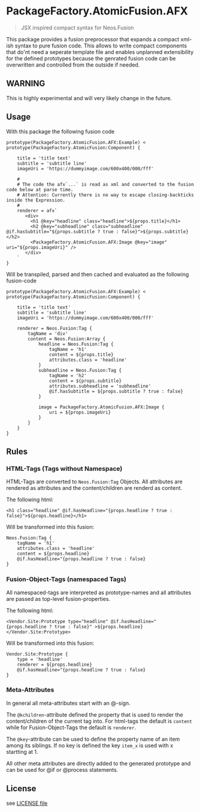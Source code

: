 # PackageFactory.AtomicFusion.AFX

> JSX inspired compact syntax for Neos.Fusion

This package provides a fusion preprocessor that expands a compact xml-ish syntax to pure fusion code. This allows
to write compact components that do'nt need a seperate template file and enables unplanned extensibility for the defined 
prototypes because the genrated fusion code can be overwritten and controlled from the outside if needed. 

## WARNING

This is highly experimental and will very likely change in the future. 

## Usage

With this package the following fusion code

```
prototype(PackageFactory.AtomicFusion.AFX:Example) < prototype(PackageFactory.AtomicFusion:Component) {

    title = 'title text'
    subtitle = 'subtitle line'
    imageUri = 'https://dummyimage.com/600x400/000/fff'
    
    #
    # The code the afx`...` is read as xml and converted to the fusion code below at parse time. 
    # Attention: Currently there is no way to escape closing-backticks inside the Expression. 
    #
    renderer = afx`
       <div>
         <h1 @key="headline" class="headline">${props.title}</h1>
         <h2 @key="subheadline" class="subheadline" @if.hasSubtitle="${props.subtitle ? true : false}">${props.subtitle}</h2>
         <PackageFactory.AtomicFusion.AFX:Image @key="image" uri="${props.imageUri}" />
       </div>
    `
}
```

Will be transpiled, parsed and then cached and evaluated as the following fusion-code

```
prototype(PackageFactory.AtomicFusion.AFX:Example) < prototype(PackageFactory.AtomicFusion:Component) {

    title = 'title text'
    subtitle = 'subtitle line'
    imageUri = 'https://dummyimage.com/600x400/000/fff'
    
    renderer = Neos.Fusion:Tag {
        tagName = 'div'
        content = Neos.Fusion:Array {
            headline = Neos.Fusion:Tag {
                tagName = 'h1'
                content = ${props.title}
                attributes.class = 'headline'
            }
            subheadline = Neos.Fusion:Tag {
                tagName = 'h2'
                content = ${props.subtitle}
                attributes.subheadline = 'subheadline'
                @if.hasSubtitle = ${props.subtitle ? true : false}
            }

            image = PackageFactory.AtomicFusion.AFX:Image {
                uri = ${props.imageUri}
            }
        }
    }
}
```

## Rules


### HTML-Tags (Tags without Namespace)

HTML-Tags are converted to `Neos.Fusion:Tag` Objects. All attributes are rendered as attributes and the content/children 
are renderd as content.
 
The following html: 
```
<h1 class="headline" @if.hasHeadline="{props.headline ? true : false}">${props.headline}</h1>
```
Will be transformed into this fusion:
```
Neos.Fusion:Tag {
    tagName = 'h1'
    attributes.class = 'headline'
    content = ${props.headline}
    @if.hasHeadline="{props.headline ? true : false}
}
``` 

### Fusion-Object-Tags (namespaced Tags)

All namespaced-tags are interpreted as prototype-names and all attributes are passed as top-level fusion-properties.

The following html: 
```
<Vendor.Site:Prototype type="headline" @if.hasHeadline="{props.headline ? true : false}" >${props.headline}</Vendor.Site:Prototype>
```
Will be transformed into this fusion:
```
Vendor.Site:Prototype {
    type = 'headline'
    renderer = ${props.headline}
    @if.hasHeadline="{props.headline ? true : false}
}
```

### Meta-Attributes

In general all meta-attributes start with an @-sign. 

The `@kchildren`-attribute defined the property that is used to render the content/children of the current tag into. For
html-tags the default is `content` while for Fusion-Object-Tags the default is `renderer`.

The `@key`-attribute can be used to define the property name of an item among its siblings. If no key is defined the key `item_x` is used with x startting at 1.

All other meta attributes are directly added to the generated prototype and can be used for @if or @process statements. 

## License

see [LICENSE file](LICENSE)
